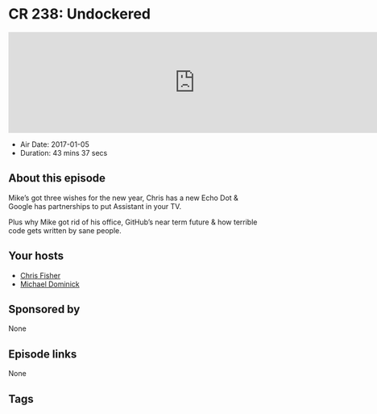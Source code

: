 # CR 238: Undockered

<iframe src="https://player.fireside.fm/v2/MLf2ZzhC+uqrMb1BW?theme=dark" width="740" height="200" frameborder="0" scrolling="no"></iframe>

* Air Date: 2017-01-05
* Duration: 43 mins 37 secs

## About this episode

Mike’s got three wishes for the new year, Chris has a new Echo Dot & Google has partnerships to put Assistant in your TV.

Plus why Mike got rid of his office, GitHub’s near term future & how terrible code gets written by sane people.

## Your hosts
* [Chris Fisher](https://coder.show/hosts/chrislas)
* [Michael Dominick](https://coder.show/hosts/michael)

## Sponsored by

None



## Episode links

None



## Tags

